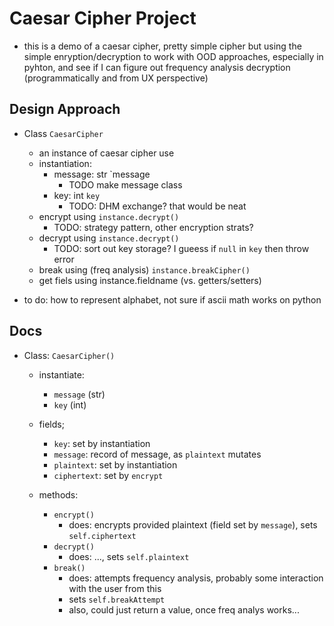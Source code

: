 # Caesar Cipher Project

- this is a demo of a caesar cipher, pretty simple cipher but using the simple enryption/decryption to work with OOD approaches, especially in pyhton, and see if I can figure out frequency analysis decryption (programmatically and from UX perspective) 

## Design Approach
- Class `CaesarCipher`
    - an instance of caesar cipher use
    - instantiation:
        - message: str `message
            - TODO make message class
        - key: int `key` 
            - TODO: DHM exchange? that would be neat
    - encrypt using `instance.decrypt()`
        - TODO: strategy pattern, other encryption strats?
    - decrypt using `instance.decrypt()`
        - TODO: sort out key storage? I gueess if `null` in `key` then 
        throw error 
    - break using (freq analysis) `instance.breakCipher()`
    - get fiels using instance.fieldname (vs. getters/setters)

- to do: how to represent alphabet, not sure if ascii math works on python

## Docs
- Class: `CaesarCipher()`
    - instantiate: 
        - `message` (str)
        - `key` (int)
    - fields;
        - `key`: set by instantiation
        - `message`: record of message, as `plaintext` mutates 
        - `plaintext`: set by instantiation
        - `ciphertext`: set by `encrypt`

    - methods:
        - `encrypt()`
            - does: encrypts provided plaintext (field set by `message`), sets `self.ciphertext`
        - `decrypt()`
            - does: ..., sets `self.plaintext`
        - `break()`
            - does: attempts frequency analysis, probably some interaction with the user from this
            - sets `self.breakAttempt`
            - also, could just return a value, once freq analys works...
        














